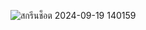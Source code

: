 ![สกรีนช็อต 2024-09-19 140159](https://github.com/user-attachments/assets/105d62a1-96b6-4170-ae06-2bdabf18fddb)
